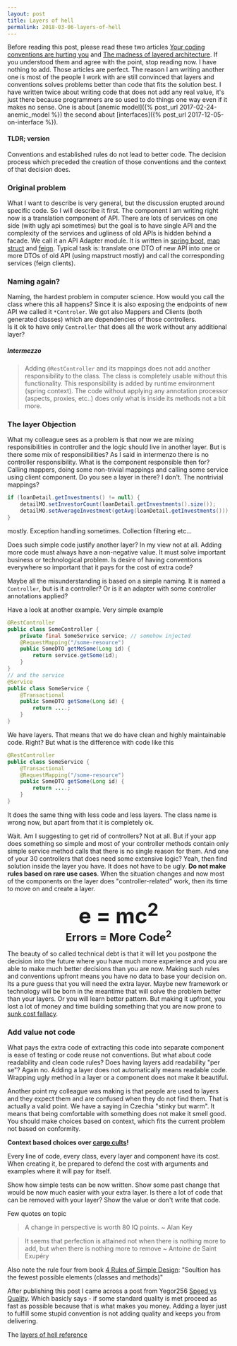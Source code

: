 ```yaml
---
layout: post
title: Layers of hell
permalink: 2018-03-06-layers-of-hell
---
```


Before reading this post, please read these two articles [Your coding conventions are hurting you](http://www.carlopescio.com/2011/04/your-coding-conventions-are-hurting-you.html) and [The madness of layered architecture](http://johannesbrodwall.com/2014/07/10/the-madness-of-layered-architecture/). If you understood them and agree with the point, stop reading now. I have nothing to add. Those articles are perfect. The reason I am writing another one is most of the people I work with are still convinced that layers and conventions solves problems better than code that fits the solution best. I have written twice about writing code that does not add any real value, it's just there because programmers are so used to do things one way even if it makes no sense. One is about [anemic model]({% post_url 2017-02-24-anemic_model %}) the second about [interfaces]({% post_url 2017-12-05-on-interface %}).

#### TLDR; version
Conventions and established rules do not lead to better code. The decision process which preceded the creation of those conventions and the context of that decision does.

### Original problem
What I want to describe is very general, but the discussion erupted around specific code. So I will describe it first.
The component I am writing right now is a translation component of API. There are lots of services on one side (with ugly api sometimes) but the goal is to have single API and the complexity of the services and ugliness of old APIs is hidden behind a facade. 
We call it an API Adapter module. It is written in [spring boot](https://projects.spring.io/spring-boot/), [map struct](http://mapstruct.org/) and [feign](https://github.com/OpenFeign/feign). Typical task is: translate one DTO of new API into one or more DTOs of old API (using mapstruct mostly) and call the corresponding services (feign clients).

### Naming again?
Naming, the hardest problem in computer science. How would you call the class where this all happens? Since it is also exposing the endpoints of new API we called it `*Controler`. We got also Mappers and Clients (both generated classes) which are dependencies of those controllers.  
Is it ok to have only `Controller` that does all the work without any additional layer? 

##### Intermezzo
> Adding `@RestController` and its mappings does not add another responsibility to the class. The class is completely usable without this functionality. This responsibility is added by runtime environment  (spring context). The code without applying any annotation processor (aspects, proxies, etc..) does only what is inside its methods not a bit more.

### The layer Objection 
What my colleague sees as a problem is that now we are mixing responsibilities in controller and the logic should live in another layer.
But is there some mix of responsibilities? As I said in intermenzo there is no controller responsibility. What is the component responsible then for? Calling mappers, doing some non-trivial mappings and calling some service using client component. Do you see a layer in there? 
I don't. The nontrivial mappings? 

```java
if (loanDetail.getInvestments() != null) {
    detailMO.setInvestorCount(loanDetail.getInvestments().size());
    detailMO.setAverageInvestment(getAvg(loanDetail.getInvestments()));
}
```
mostly. Exception handling sometimes. Collection filtering etc...

Does such simple code justify another layer? In my view not at all. Adding more code must always have a non-negative value. It must solve important business or technological problem. Is desire of having conventions everywhere so important that it pays for the cost of extra code? 

Maybe all the misunderstanding is based on a simple naming. It is named a `Controller`, but is it a controller? Or is it an adapter with some controller annotations applied? 

Have a look at another example. Very simple example

```java
@RestController
public class SomeController {
	private final SomeService service; // somehow injected
	@RequestMapping("/some-resource")
	public SomeDTO getMeSome(Long id) {
		return service.getSome(id);
	}
}
// and the service 
@Service
public class SomeService {
	@Transactional
	public SomeDTO getSome(Long id) {
		return ....; 
	}
}
```
We have layers. That means that we do have clean and highly maintainable code. Right? But what is the difference with code like this

```java
@RestController
public class SomeService {
	@Transactional
	@RequestMapping("/some-resource")
	public SomeDTO getSome(Long id) {
		return ....; 
	}
}
```
It does the same thing with less code and less layers. The class name is wrong now, but apart from that it is completely ok. 

Wait. Am I suggesting to get rid of controllers? Not at all. But if your app does something so simple and most of your controller methods contain only simple service method calls that there is no single reason for them. And one of your 30 controllers that does need some extensive logic? Yeah, then find solution inside the layer you have. It does not have to be ugly. **Do not make rules based on rare use cases**. When the situation changes and now most of the components on the layer does "controller-related" work, then its time to move on and create a layer. 

<center>
	<font size="+4">
		<strong>e = mc<sup>2</sup></strong>
	</font>
	<br />
	<font size="+2">
		<strong>Errors = More Code<sup>2</sup></strong>
	</font>
</center>

The beauty of so called technical debt is that it will let you postpone the decision into the future where you have much more experience and you are able to make much better decisions than you are now. Making such rules and conventions upfront means you have no data to base your decision on. Its a pure guess that you will need the extra layer. Maybe new framework or technology will be born in the meantime that will solve the problem better than your layers. Or you will learn better pattern. But making it upfront, you lost a lot of money and time building something that you are now prone to [sunk cost fallacy](https://en.wikipedia.org/wiki/Sunk_cost#Loss_aversion_and_the_sunk_cost_fallacy).

### Add value not code
What pays the extra code of extracting this code into separate component is ease of testing or code reuse not conventions. 
But what about code readability and clean code rules? Does having layers add readability "per se"? Again no. Adding a layer does not  automatically means readable code. Wrapping ugly method in a layer or a component does not make it beautiful. 

Another point my colleague was making is that people are used to layers and they expect them and are confused when they do not find them. That is actually a valid point. We have a saying in Czechia "stinky but warm". It means that being comfortable with something does not make it smell good. You should make choices based on context, which fits the current problem not based on conformity. 

**Context based choices over [cargo cults](https://en.wikipedia.org/wiki/Cargo_cult)!**

Every line of code, every class, every layer and component have its cost. When creating it, be prepared to defend the cost with arguments and examples where it will pay for itself. 

Show how simple tests can be now written. Show some past change that would be now much easier with your extra layer. Is there a lot of code that can be removed with your layer? Show the value or don't write that code.

Few quotes on topic

> A change in perspective is worth 80 IQ points. 
> ~ Alan Key

> It seems that perfection is attained not when there is nothing more to add, but when there is nothing more to remove
> ~ Antoine de Saint Exupéry

Also note the rule four from book [4 Rules of Simple Design](https://martinfowler.com/bliki/BeckDesignRules.html): "Soultion has the fewest possible elements (classes and methods)"

After publishing this post I came across a post from Yegor256 [Speed vs Quality](http://www.yegor256.com/2018/03/06/speed-vs-quality.html). Which basicly says - if some standard quality is met proceed as fast as possible because that is what makes you money. Adding a layer just to fulfill some stupid convention is not adding quality and keeps you from delivering. 

The [layers of hell reference](https://en.wikipedia.org/wiki/Inferno_(Dante)#Nine_circles_of_Hell)
